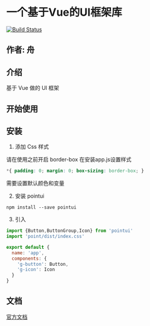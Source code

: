 # 一个基于Vue的UI框架库

[![Build Status](https://travis-ci.org/mxylovezh/pointui.svg?branch=master)](https://travis-ci.org/mxylovezh/pointui)

## 作者: 舟

## 介绍
基于 Vue 做的 UI 框架
## 开始使用

## 安装

1. 添加 Css 样式

请在使用之前开启 border-box
在安装app.js设置样式
```css
*{ padding: 0; margin: 0; box-sizing: border-box; }
```
需要设置默认颜色和变量

2. 安装 pointui
 
```shell script
npm install --save pointui
```

3. 引入
```javascript
import {Button,ButtonGroup,Icon} from 'pointui'
import 'point/dist/index.css'

export default {
  name: 'app',
  components: {
    'g-button': Button,
    'g-icon': Icon 
  }
}
```

## 文档

[官方文档](https://chaunceym.github.io/pointui/)



